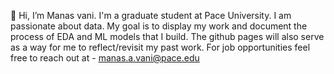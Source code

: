 👋 Hi, I’m Manas vani. I'm a graduate student at Pace University. I am passionate about data. My goal is to display my work and document the process of EDA and ML models that I build. The github pages will also serve as a way for me to reflect/revisit my past work. For job opportunities feel free to reach out at - manas.a.vani@pace.edu 
<!---
Manas24vani/Manas24vani is a ✨ special ✨ repository because its `README.md` (this file) appears on your GitHub profile.
You can click the Preview link to take a look at your changes.
--->
